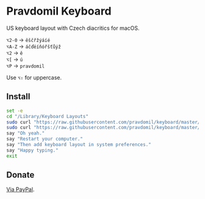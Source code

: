 # Pravdomil Keyboard

US keyboard layout with Czech diacritics for macOS.

`⌥2‑0` → `ěščřžýáíé`  
`⌥A-Z` → `áčďéíňóřšťůýž`  
`⌥2` → `ě`  
`⌥[` → `ú`  
`⌥P` → `pravdomil`

Use `⌥⇧` for uppercase.

## Install

```sh
set -e
cd "/Library/Keyboard Layouts"
sudo curl "https://raw.githubusercontent.com/pravdomil/keyboard/master/Pravdomil.keylayout" -O
sudo curl "https://raw.githubusercontent.com/pravdomil/keyboard/master/Pravdomil%20ěščřžýáíé.keylayout" -O
say "Oh yeah."
say "Restart your computer."
say "Then add keyboard layout in system preferences."
say "Happy typing."
exit
```

## Donate

[Via PayPal](https://www.paypal.com/cgi-bin/webscr?cmd=_s-xclick&hosted_button_id=BCL2X3AFQBAP2&item_name=Pravdomil%20Keyboard%20beer).
